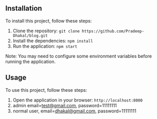 

## Installation

To install this project, follow these steps:

1. Clone the repository: `git clone https://github.com/Pradeep-Dhakal/blog.git`
2. Install the dependencies: `npm install`
3. Run the application: `npm start`

Note: You may need to configure some environment variables before running the application.

## Usage

To use this project, follow these steps:

1. Open the application in your browser: `http://localhost:8000`
2. admin email=test@gmail.com, password=11111111
3. normal user, email=dhakal@gmail.com, password=11111111



